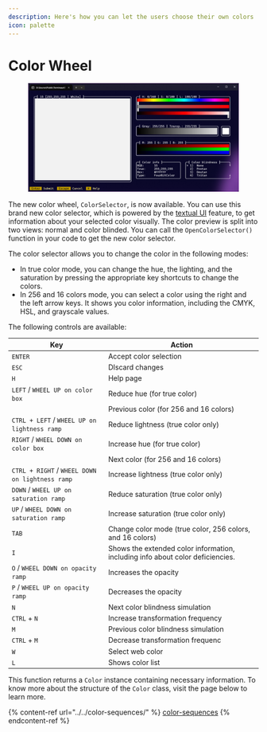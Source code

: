 ```yaml
---
description: Here's how you can let the users choose their own colors
icon: palette
---
```


# Color Wheel

<figure><img src="../../../.gitbook/assets/image (84).png" alt=""><figcaption></figcaption></figure>

The new color wheel, `ColorSelector`, is now available. You can use this brand new color selector, which is powered by the [textual UI](../../console-tools/textual-ui/) feature, to get information about your selected color visually. The color preview is split into two views: normal and color blinded. You can call the `OpenColorSelector()` function in your code to get the new color selector.

The color selector allows you to change the color in the following modes:

* In true color mode, you can change the hue, the lighting, and the saturation by pressing the appropriate key shortcuts to change the colors.
* In 256 and 16 colors mode, you can select a color using the right and the left arrow keys. It shows you color information, including the CMYK, HSL, and grayscale values.

The following controls are available:

| Key                                             | Action                                                                         |
| ----------------------------------------------- | ------------------------------------------------------------------------------ |
| `ENTER`                                         | Accept color selection                                                         |
| `ESC`                                           | DIscard changes                                                                |
| `H`                                             | Help page                                                                      |
| `LEFT` / `WHEEL UP on color box`                | Reduce hue (for true color)                                                    |
|                                                 | Previous color (for 256 and 16 colors)                                         |
| `CTRL + LEFT` / `WHEEL UP on lightness ramp`    | Reduce lightness (true color only)                                             |
| `RIGHT` / `WHEEL DOWN on color box`             | Increase hue (for true color)                                                  |
|                                                 | Next color (for 256 and 16 colors)                                             |
| `CTRL + RIGHT` / `WHEEL DOWN on lightness ramp` | Increase lightness (true color only)                                           |
| `DOWN` / `WHEEL UP on saturation ramp`          | Reduce saturation (true color only)                                            |
| `UP` / `WHEEL DOWN on saturation ramp`          | Increase saturation (true color only)                                          |
| `TAB`                                           | Change color mode (true color, 256 colors, and 16 colors)                      |
| `I`                                             | Shows the extended color information, including info about color deficiencies. |
| `O` / `WHEEL DOWN on opacity ramp`              | Increases the opacity                                                          |
| `P` / `WHEEL UP on opacity ramp`                | Decreases the opacity                                                          |
| `N`                                             | Next color blindness simulation                                                |
| `CTRL` + `N`                                    | Increase transformation frequency                                              |
| `M`                                             | Previous color blindness simulation                                            |
| `CTRL` + `M`                                    | Decrease transformation frequenc                                               |
| `W`                                             | Select web color                                                               |
| `L`                                             | Shows color list                                                               |

This function returns a `Color` instance containing necessary information. To know more about the structure of the `Color` class, visit the page below to learn more.

{% content-ref url="../../color-sequences/" %}
[color-sequences](../../color-sequences/)
{% endcontent-ref %}
